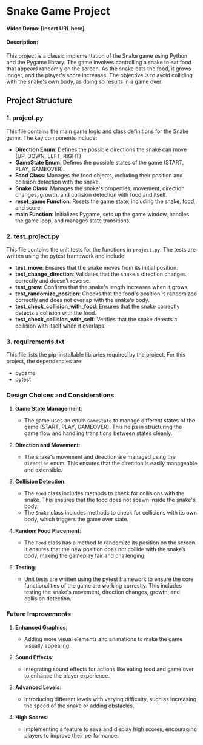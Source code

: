 # Snake Game Project
#### Video Demo:  [Insert URL here]
#### Description:

This project is a classic implementation of the Snake game using Python and the Pygame library. The game involves controlling a snake to eat food that appears randomly on the screen. As the snake eats the food, it grows longer, and the player's score increases. The objective is to avoid colliding with the snake's own body, as doing so results in a game over.

## Project Structure

### 1. project.py
This file contains the main game logic and class definitions for the Snake game. The key components include:

- **Direction Enum**: Defines the possible directions the snake can move (UP, DOWN, LEFT, RIGHT).
- **GameState Enum**: Defines the possible states of the game (START, PLAY, GAMEOVER).
- **Food Class**: Manages the food objects, including their position and collision detection with the snake.
- **Snake Class**: Manages the snake's properties, movement, direction changes, growth, and collision detection with food and itself.
- **reset_game Function**: Resets the game state, including the snake, food, and score.
- **main Function**: Initializes Pygame, sets up the game window, handles the game loop, and manages state transitions.

### 2. test_project.py
This file contains the unit tests for the functions in `project.py`. The tests are written using the pytest framework and include:

- **test_move**: Ensures that the snake moves from its initial position.
- **test_change_direction**: Validates that the snake's direction changes correctly and doesn't reverse.
- **test_grow**: Confirms that the snake's length increases when it grows.
- **test_randomize_position**: Checks that the food's position is randomized correctly and does not overlap with the snake's body.
- **test_check_collision_with_food**: Ensures that the snake correctly detects a collision with the food.
- **test_check_collision_with_self**: Verifies that the snake detects a collision with itself when it overlaps.

### 3. requirements.txt
This file lists the pip-installable libraries required by the project. For this project, the dependencies are:
- pygame
- pytest


### Design Choices and Considerations
1. **Game State Management**:
    - The game uses an enum `GameState` to manage different states of the game (START, PLAY, GAMEOVER). This helps in structuring the game flow and handling transitions between states cleanly.

2. **Direction and Movement**:
    - The snake's movement and direction are managed using the `Direction` enum. This ensures that the direction is easily manageable and extensible.

3. **Collision Detection**:
    - The `Food` class includes methods to check for collisions with the snake. This ensures that the food does not spawn inside the snake's body.
    - The `Snake` class includes methods to check for collisions with its own body, which triggers the game over state.

4. **Random Food Placement**:
    - The `Food` class has a method to randomize its position on the screen. It ensures that the new position does not collide with the snake’s body, making the gameplay fair and challenging.

5. **Testing**:
    - Unit tests are written using the pytest framework to ensure the core functionalities of the game are working correctly. This includes testing the snake's movement, direction changes, growth, and collision detection.

### Future Improvements
1. **Enhanced Graphics**:
    - Adding more visual elements and animations to make the game visually appealing.

2. **Sound Effects**:
    - Integrating sound effects for actions like eating food and game over to enhance the player experience.

3. **Advanced Levels**:
    - Introducing different levels with varying difficulty, such as increasing the speed of the snake or adding obstacles.

4. **High Scores**:
    - Implementing a feature to save and display high scores, encouraging players to improve their performance.
